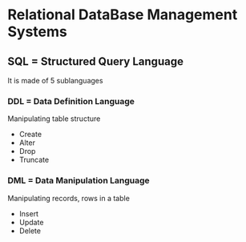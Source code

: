 # Relational DataBase Management Systems

## SQL = Structured Query Language
It is made of 5 sublanguages

### DDL = Data Definition Language
Manipulating table structure
- Create
- Alter
- Drop
- Truncate

### DML = Data Manipulation Language
Manipulating records, rows in a table
- Insert
- Update
- Delete